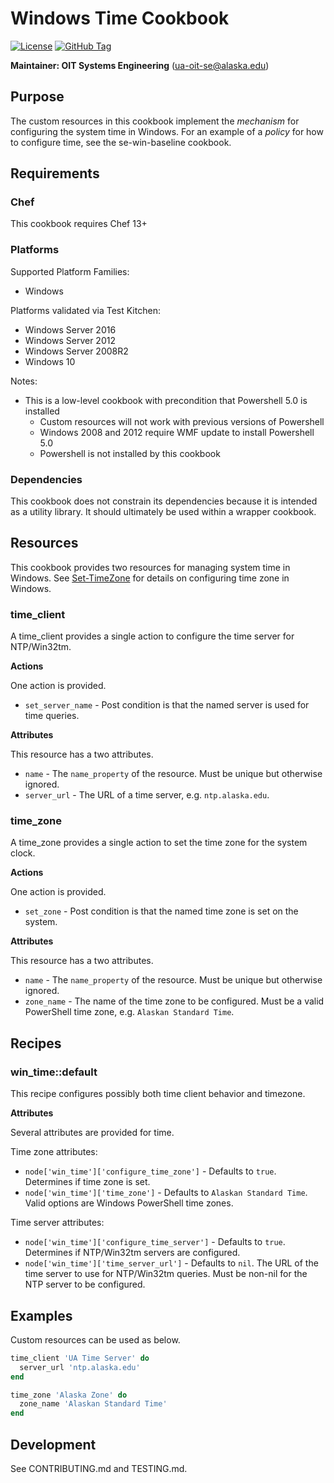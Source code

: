 # Windows Time Cookbook

[![License](https://img.shields.io/github/license/ualaska-it/win_time.svg)](https://github.com/ualaska-it/win_time)
[![GitHub Tag](https://img.shields.io/github/tag/ualaska-it/win_time.svg)](https://github.com/ualaska-it/win_time)

__Maintainer: OIT Systems Engineering__ (<ua-oit-se@alaska.edu>)

## Purpose

The custom resources in this cookbook implement the _mechanism_ for configuring the system time in Windows.  For an example of a _policy_ for how to configure time, see the se-win-baseline cookbook.

## Requirements

### Chef

This cookbook requires Chef 13+

### Platforms

Supported Platform Families:

* Windows

Platforms validated via Test Kitchen:

* Windows Server 2016
* Windows Server 2012
* Windows Server 2008R2
* Windows 10

Notes:

* This is a low-level cookbook with precondition that Powershell 5.0 is installed
  * Custom resources will not work with previous versions of Powershell
  * Windows 2008 and 2012 require WMF update to install Powershell 5.0
  * Powershell is not installed by this cookbook

### Dependencies

This cookbook does not constrain its dependencies because it is intended as a utility library.  It should ultimately be used within a wrapper cookbook.

## Resources

This cookbook provides two resources for managing system time in Windows.  See [Set-TimeZone](https://docs.microsoft.com/en-us/powershell/module/Microsoft.PowerShell.Management/Set-TimeZone?view=powershell-5.1) for details on configuring time zone in Windows.

### time_client

A time_client provides a single action to configure the time server for NTP/Win32tm.

__Actions__

One action is provided.

* `set_server_name` - Post condition is that the named server is used for time queries.

__Attributes__

This resource has a two attributes.

* `name` - The `name_property` of the resource.  Must be unique but otherwise ignored.
* `server_url` - The URL of a time server, e.g. `ntp.alaska.edu`.

### time_zone

A time_zone provides a single action to set the time zone for the system clock.

__Actions__

One action is provided.

* `set_zone` - Post condition is that the named time zone is set on the system.

__Attributes__

This resource has a two attributes.

* `name` - The `name_property` of the resource.  Must be unique but otherwise ignored.
* `zone_name` - The name of the time zone to be configured.  Must be a valid PowerShell time zone, e.g. `Alaskan Standard Time`.

## Recipes

### win_time::default

This recipe configures possibly both time client behavior and timezone.

__Attributes__

Several attributes are provided for time.

Time zone attributes:

* `node['win_time']['configure_time_zone']` - Defaults to `true`.  Determines if time zone is set.
* `node['win_time']['time_zone']` - Defaults to `Alaskan Standard Time`. Valid options are Windows PowerShell time zones.

Time server attributes:

* `node['win_time']['configure_time_server']` - Defaults to `true`. Determines if NTP/Win32tm servers are configured.
* `node['win_time']['time_server_url']` - Defaults to `nil`.  The URL of the time server to use for NTP/Win32tm queries. Must be non-nil for the NTP server to be configured.

## Examples

Custom resources can be used as below.

```ruby
time_client 'UA Time Server' do
  server_url 'ntp.alaska.edu'
end

time_zone 'Alaska Zone' do
  zone_name 'Alaskan Standard Time'
end
```

## Development

See CONTRIBUTING.md and TESTING.md.
